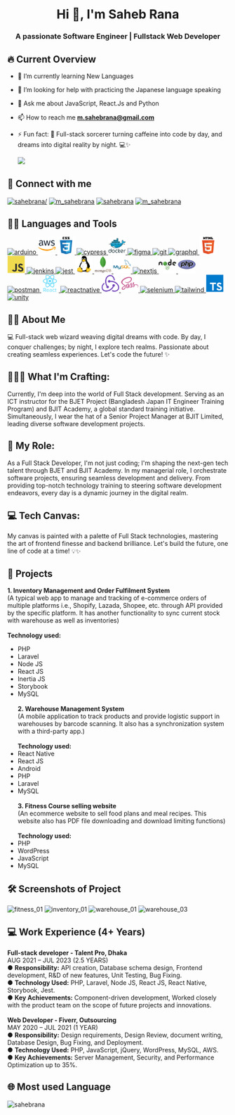 <h1 align="center">Hi 👋, I'm Saheb Rana</h1>
<h3 align="center">A passionate Software Engineer | Fullstack Web Developer</h3>

## 🔥 Current Overview
- 🌱 I’m currently learning New Languages
- 🤔 I’m looking for help with practicing the Japanese language speaking
- 💬 Ask me about JavaScript, React.Js and Python
- 📫 How to reach me **m.sahebrana@gmail.com**
- ⚡ Fun fact: 🚀 Full-stack sorcerer turning caffeine into code by day, and dreams into digital reality by night. 💻✨

  ![](https://komarev.com/ghpvc/?username=SahebRana&color=blue)

<h2 align="left">📇 Connect with me</h2>
<p align="left">
<a href="https://linkedin.com/in/sahebrana/" target="blank"><img align="center" src="https://raw.githubusercontent.com/rahuldkjain/github-profile-readme-generator/master/src/images/icons/Social/linked-in-alt.svg" alt="sahebrana/" height="30" width="40" /></a>
<a href="https://www.hackerrank.com/m_sahebrana" target="blank"><img align="center" src="https://raw.githubusercontent.com/rahuldkjain/github-profile-readme-generator/master/src/images/icons/Social/hackerrank.svg" alt="m_sahebrana" height="30" width="40" /></a>
<a href="https://www.leetcode.com/sahebrana" target="blank"><img align="center" src="https://raw.githubusercontent.com/rahuldkjain/github-profile-readme-generator/master/src/images/icons/Social/leet-code.svg" alt="sahebrana" height="30" width="40" /></a>
<a href="https://www.facebook.com/Contact.SahebRana" target="blank"><img align="center" src="https://raw.githubusercontent.com/rahuldkjain/github-profile-readme-generator/master/src/images/icons/Social/facebook.svg" alt="m_sahebrana" height="30" width="40" /></a>
</p>

<h2 align="left">🤹🏻 Languages and Tools</h2>
<p align="left"> <a href="https://www.arduino.cc/" target="_blank" rel="noreferrer"> <img src="https://cdn.worldvectorlogo.com/logos/arduino-1.svg" alt="arduino" width="40" height="40"/> </a> <a href="https://aws.amazon.com" target="_blank" rel="noreferrer"> <img src="https://raw.githubusercontent.com/devicons/devicon/master/icons/amazonwebservices/amazonwebservices-original-wordmark.svg" alt="aws" width="40" height="40"/> </a> <a href="https://www.w3schools.com/css/" target="_blank" rel="noreferrer"> <img src="https://raw.githubusercontent.com/devicons/devicon/master/icons/css3/css3-original-wordmark.svg" alt="css3" width="40" height="40"/> </a> <a href="https://www.cypress.io" target="_blank" rel="noreferrer"> <img src="https://raw.githubusercontent.com/simple-icons/simple-icons/6e46ec1fc23b60c8fd0d2f2ff46db82e16dbd75f/icons/cypress.svg" alt="cypress" width="40" height="40"/> </a> <a href="https://www.docker.com/" target="_blank" rel="noreferrer"> <img src="https://raw.githubusercontent.com/devicons/devicon/master/icons/docker/docker-original-wordmark.svg" alt="docker" width="40" height="40"/> </a> <a href="https://www.figma.com/" target="_blank" rel="noreferrer"> <img src="https://www.vectorlogo.zone/logos/figma/figma-icon.svg" alt="figma" width="40" height="40"/> </a> <a href="https://git-scm.com/" target="_blank" rel="noreferrer"> <img src="https://www.vectorlogo.zone/logos/git-scm/git-scm-icon.svg" alt="git" width="40" height="40"/> </a> <a href="https://graphql.org" target="_blank" rel="noreferrer"> <img src="https://www.vectorlogo.zone/logos/graphql/graphql-icon.svg" alt="graphql" width="40" height="40"/> </a> <a href="https://www.w3.org/html/" target="_blank" rel="noreferrer"> <img src="https://raw.githubusercontent.com/devicons/devicon/master/icons/html5/html5-original-wordmark.svg" alt="html5" width="40" height="40"/> </a> <a href="https://developer.mozilla.org/en-US/docs/Web/JavaScript" target="_blank" rel="noreferrer"> <img src="https://raw.githubusercontent.com/devicons/devicon/master/icons/javascript/javascript-original.svg" alt="javascript" width="40" height="40"/> </a> <a href="https://www.jenkins.io" target="_blank" rel="noreferrer"> <img src="https://www.vectorlogo.zone/logos/jenkins/jenkins-icon.svg" alt="jenkins" width="40" height="40"/> </a> <a href="https://jestjs.io" target="_blank" rel="noreferrer"> <img src="https://www.vectorlogo.zone/logos/jestjsio/jestjsio-icon.svg" alt="jest" width="40" height="40"/> </a> <a href="https://www.linux.org/" target="_blank" rel="noreferrer"> <img src="https://raw.githubusercontent.com/devicons/devicon/master/icons/linux/linux-original.svg" alt="linux" width="40" height="40"/> </a> <a href="https://www.mongodb.com/" target="_blank" rel="noreferrer"> <img src="https://raw.githubusercontent.com/devicons/devicon/master/icons/mongodb/mongodb-original-wordmark.svg" alt="mongodb" width="40" height="40"/> </a> <a href="https://www.mysql.com/" target="_blank" rel="noreferrer"> <img src="https://raw.githubusercontent.com/devicons/devicon/master/icons/mysql/mysql-original-wordmark.svg" alt="mysql" width="40" height="40"/> </a> <a href="https://nextjs.org/" target="_blank" rel="noreferrer"> <img src="https://cdn.worldvectorlogo.com/logos/nextjs-2.svg" alt="nextjs" width="40" height="40"/> </a> <a href="https://nodejs.org" target="_blank" rel="noreferrer"> <img src="https://raw.githubusercontent.com/devicons/devicon/master/icons/nodejs/nodejs-original-wordmark.svg" alt="nodejs" width="40" height="40"/> </a> <a href="https://www.php.net" target="_blank" rel="noreferrer"> <img src="https://raw.githubusercontent.com/devicons/devicon/master/icons/php/php-original.svg" alt="php" width="40" height="40"/> </a> <a href="https://postman.com" target="_blank" rel="noreferrer"> <img src="https://www.vectorlogo.zone/logos/getpostman/getpostman-icon.svg" alt="postman" width="40" height="40"/> </a> <a href="https://reactjs.org/" target="_blank" rel="noreferrer"> <img src="https://raw.githubusercontent.com/devicons/devicon/master/icons/react/react-original-wordmark.svg" alt="react" width="40" height="40"/> </a> <a href="https://reactnative.dev/" target="_blank" rel="noreferrer"> <img src="https://reactnative.dev/img/header_logo.svg" alt="reactnative" width="40" height="40"/> </a> <a href="https://redux.js.org" target="_blank" rel="noreferrer"> <img src="https://raw.githubusercontent.com/devicons/devicon/master/icons/redux/redux-original.svg" alt="redux" width="40" height="40"/> </a> <a href="https://sass-lang.com" target="_blank" rel="noreferrer"> <img src="https://raw.githubusercontent.com/devicons/devicon/master/icons/sass/sass-original.svg" alt="sass" width="40" height="40"/> </a> <a href="https://www.selenium.dev" target="_blank" rel="noreferrer"> <img src="https://raw.githubusercontent.com/detain/svg-logos/780f25886640cef088af994181646db2f6b1a3f8/svg/selenium-logo.svg" alt="selenium" width="40" height="40"/> </a> <a href="https://tailwindcss.com/" target="_blank" rel="noreferrer"> <img src="https://www.vectorlogo.zone/logos/tailwindcss/tailwindcss-icon.svg" alt="tailwind" width="40" height="40"/> </a> <a href="https://www.typescriptlang.org/" target="_blank" rel="noreferrer"> <img src="https://raw.githubusercontent.com/devicons/devicon/master/icons/typescript/typescript-original.svg" alt="typescript" width="40" height="40"/> </a> <a href="https://unity.com/" target="_blank" rel="noreferrer"> <img src="https://www.vectorlogo.zone/logos/unity3d/unity3d-icon.svg" alt="unity" width="40" height="40"/> </a> </p>

## 👨‍💻 About Me

💻 Full-stack web wizard weaving digital dreams with code. By day, I conquer challenges; by night, I explore tech realms. Passionate about creating seamless experiences. Let's code the future! ✨

## 👨🏽‍💻 What I'm Crafting:
Currently, I'm deep into the world of Full Stack development. Serving as an ICT instructor for the BJET Project (Bangladesh Japan IT Engineer Training Program) and BJIT Academy, a global standard training initiative. Simultaneously, I wear the hat of a Senior Project Manager at BJIT Limited, leading diverse software development projects.

## 🚀 My Role:
As a Full Stack Developer, I'm not just coding; I'm shaping the next-gen tech talent through BJET and BJIT Academy. In my managerial role, I orchestrate software projects, ensuring seamless development and delivery. From providing top-notch technology training to steering software development endeavors, every day is a dynamic journey in the digital realm.

## 💻 Tech Canvas:
My canvas is painted with a palette of Full Stack technologies, mastering the art of frontend finesse and backend brilliance. Let's build the future, one line of code at a time! 💡✨

## 🌟 Projects
**1. Inventory Management and Order Fulfilment System**
\
(A typical web app to
manage and tracking of e-commerce orders of multiple platforms i.e., Shopify,
Lazada, Shopee, etc. through API provided by the specific platform. It has
another functionality to sync current stock with warehouse as well as
inventories)
\
\
**Technology used:**
- PHP
- Laravel
- Node JS
- React JS
- Inertia JS
- Storybook
- MySQL
\
\
**2. Warehouse Management System**
\
(A mobile application to track products and
provide logistic support in warehouses by barcode scanning. It also has a
synchronization system with a third-party app.)
\
\
**Technology used:**
- React Native
- React JS
- Android
- PHP
- Laravel
- MySQL
\
\
**3. Fitness Course selling website**
\
(An ecommerce website to sell food plans and
meal recipes. This website also has PDF file downloading and download limiting
functions)
\
\
**Technology used:**
- PHP
- WordPress
- JavaScript
- MySQL

## 🛠️ Screenshots of Project
![fitness_01](https://github.com/SahebRana/SahebRana/assets/66863042/50019a85-1ed4-4aeb-9303-aa835c7a8630)
![inventory_01](https://github.com/SahebRana/SahebRana/assets/66863042/27127439-4903-4d02-93dd-e9bd49b09648)
![warehouse_01](https://github.com/SahebRana/SahebRana/assets/66863042/13a61d41-9fcc-4c0e-aec3-74031de3c821)
![warehouse_03](https://github.com/SahebRana/SahebRana/assets/66863042/bf6f8c8d-c1bd-4b21-9f6f-c4fc0b086459)

## 💻 Work Experience (4+ Years)
**Full-stack developer - Talent Pro, Dhaka**
\
AUG 2021 – JUL 2023 (2.5 YEARS)
\
● **Responsibility:** API creation, Database schema design, Frontend
development, R&D of new features, Unit Testing, Bug Fixing.
\
● **Technology Used:** PHP, Laravel, Node JS, React JS, React Native,
Storybook, Jest.
\
● **Key Achievements:** Component-driven development, Worked closely
with the product team on the scope of future projects and innovations.
\
\
**Web Developer - Fiverr, Outsourcing**
\
MAY 2020 – JUL 2021 (1 YEAR)
\
● **Responsibility:** Design requirements, Design Review, document writing,
Database Design, Bug Fixing, and Deployment.
\
● **Technology Used:** PHP, JavaScript, jQuery, WordPress, MySQL, AWS.
\
● **Key Achievements:** Server Management, Security, and Performance
Optimization up to 35%.

## 🌐 Most used Language
<p><img align="center" src="https://github-readme-stats.vercel.app/api/top-langs?username=sahebrana&show_icons=true&locale=en&layout=compact" alt="sahebrana" /></p>


